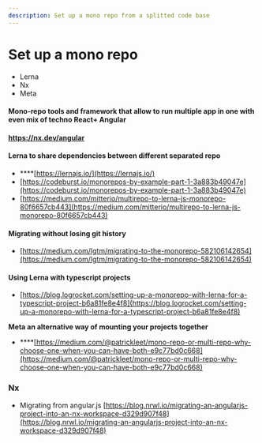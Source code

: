 ```yaml
---
description: Set up a mono repo from a splitted code base
---
```


# Set up a mono repo

* Lerna 
* Nx
* Meta 

#### Mono-repo tools and framework that allow to run multiple app in one with even mix of techno React+ Angular

#### https://nx.dev/angular

#### **Lerna to share dependencies between different separated repo**

* \*\*\*\*[https://lernajs.io/](https://lernajs.io/)
* [https://codeburst.io/monorepos-by-example-part-1-3a883b49047e](https://codeburst.io/monorepos-by-example-part-1-3a883b49047e)
* [https://medium.com/mitterio/multirepo-to-lerna-js-monorepo-80f6657cb443](https://medium.com/mitterio/multirepo-to-lerna-js-monorepo-80f6657cb443)

#### Migrating without losing git history

* [https://medium.com/lgtm/migrating-to-the-monorepo-582106142654](https://medium.com/lgtm/migrating-to-the-monorepo-582106142654)

#### Using Lerna with typescript projects 

* [https://blog.logrocket.com/setting-up-a-monorepo-with-lerna-for-a-typescript-project-b6a81fe8e4f8](https://blog.logrocket.com/setting-up-a-monorepo-with-lerna-for-a-typescript-project-b6a81fe8e4f8)

**Meta an alternative way of mounting your projects together** 

* \*\*\*\*[https://medium.com/@patrickleet/mono-repo-or-multi-repo-why-choose-one-when-you-can-have-both-e9c77bd0c668](https://medium.com/@patrickleet/mono-repo-or-multi-repo-why-choose-one-when-you-can-have-both-e9c77bd0c668)

### Nx 

* Migrating from angular.js [https://blog.nrwl.io/migrating-an-angularjs-project-into-an-nx-workspace-d329d907f48](https://blog.nrwl.io/migrating-an-angularjs-project-into-an-nx-workspace-d329d907f48)








